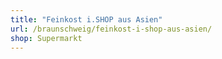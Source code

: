 ```yaml
---
title: "Feinkost i.SHOP aus Asien"
url: /braunschweig/feinkost-i-shop-aus-asien/
shop: Supermarkt
---
```


